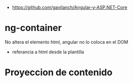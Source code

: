 - https://github.com/gavilanch/Angular-y-ASP.NET-Core
# ng-container
No altera el elemento html, angular no lo coloca en el DOM 

- referancia a html desde la plantilla

# Proyeccion de contenido
